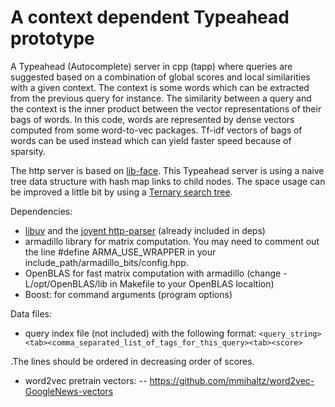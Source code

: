 # A context dependent Typeahead prototype

A Typeahead (Autocomplete) server in cpp (tapp) where queries are suggested based on a combination of global scores and local similarities with a given context. The context is some words which can be extracted from the previous query for instance. The similarity between a query and the context is the inner product between the vector representations of their bags of words. In this code, words are represented by dense vectors computed from some word-to-vec packages. Tf-idf vectors of bags of words can be used instead which can yield faster speed because of sparsity.

The http server is based on [lib-face](https://github.com/duckduckgo/cpp-libface). This Typeahead server is using a naive tree data structure with hash map links to child nodes. The space usage can be improved a little bit by using a [Ternary search tree](https://en.wikipedia.org/wiki/Ternary_search_tree).

Dependencies:
- [libuv](https://github.com/joyent/libuv/) and the [joyent http-parser](https://github.com/joyent/http-parser/) (already included in deps)
- armadillo library for matrix computation. You may need to comment out the line #define ARMA_USE_WRAPPER in your include_path/armadillo_bits/config.hpp.
- OpenBLAS for fast matrix computation with armadillo (change -L/opt/OpenBLAS/lib in Makefile to your OpenBLAS localtion)
- Boost: for command arguments (program options)

Data files:
- query index file (not included) with the following format:
```<query_string><tab><comma_separated_list_of_tags_for_this_query><tab><score>```

.The lines should be ordered in decreasing order of scores.
- word2vec pretrain vectors:
-- https://github.com/mmihaltz/word2vec-GoogleNews-vectors
